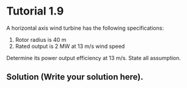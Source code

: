 # Tutorial 1.9

A horizontal axis wind turbine has the following specifications:

1. Rotor radius is 40 m
1. Rated output is 2 MW at 13 m/s wind speed

Determine its power output efficiency at 13 m/s.  State all assumption.

## Solution (Write your solution here).
